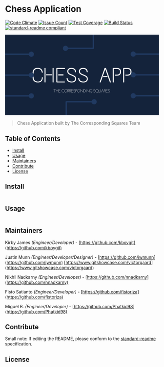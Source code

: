 # Chess Application


[![Code Climate](https://codeclimate.com/github/TheCorrespondingSquares/chess-app/badges/gpa.svg)](https://codeclimate.com/github/TheCorrespondingSquares/chess-app)
[![Issue Count](https://codeclimate.com/github/TheCorrespondingSquares/chess-app/badges/issue_count.svg)](https://codeclimate.com/github/kboygit/kirbyjames)
[![Test Coverage](https://codeclimate.com/github/TheCorrespondingSquares/chess-app/badges/coverage.svg)](https://codeclimate.com/github/TheCorrespondingSquares/chess-app/coverage)
[![Build Status](https://travis-ci.org/TheCorrespondingSquares/chess-app.svg?branch=master)](https://travis-ci.org/TheCorrespondingSquares/chess-app)
[![standard-readme compliant](https://img.shields.io/badge/standard--readme-OK-green.svg?style=flat-square)](https://github.com/RichardLitt/standard-readme)

![banner](./public/home.png)




> Chess Application built by The Corresponding Squares Team

## Table of Contents

- [Install](#install)
- [Usage](#usage)
- [Maintainers](#maintainers)
- [Contribute](#contribute)
- [License](#license)

## Install

```
```

## Usage

```
```

## Maintainers

Kirby James _(Engineer/Developer)_ - [https://github.com/kboygit](https://github.com/kboygit)

Justin Munn _(Engineer/Developer/Designer)_ - [https://github.com/jwmunn](https://github.com/jwmunn) [https://www.gitshowcase.com/victorgaard](https://www.gitshowcase.com/victorgaard)

Nikhil Nadkarny _(Engineer/Developer)_ - [https://github.com/nnadkarny](https://github.com/nnadkarny)

Fisto Satianto _(Engineer/Developer)_ - [https://github.com/fistoriza](https://github.com/fistoriza)

Miguel B. _(Engineer/Developer)_ - [https://github.com/Phatkid98](https://github.com/Phatkid98)

## Contribute



Small note: If editing the README, please conform to the [standard-readme](https://github.com/RichardLitt/standard-readme) specification.

## License
